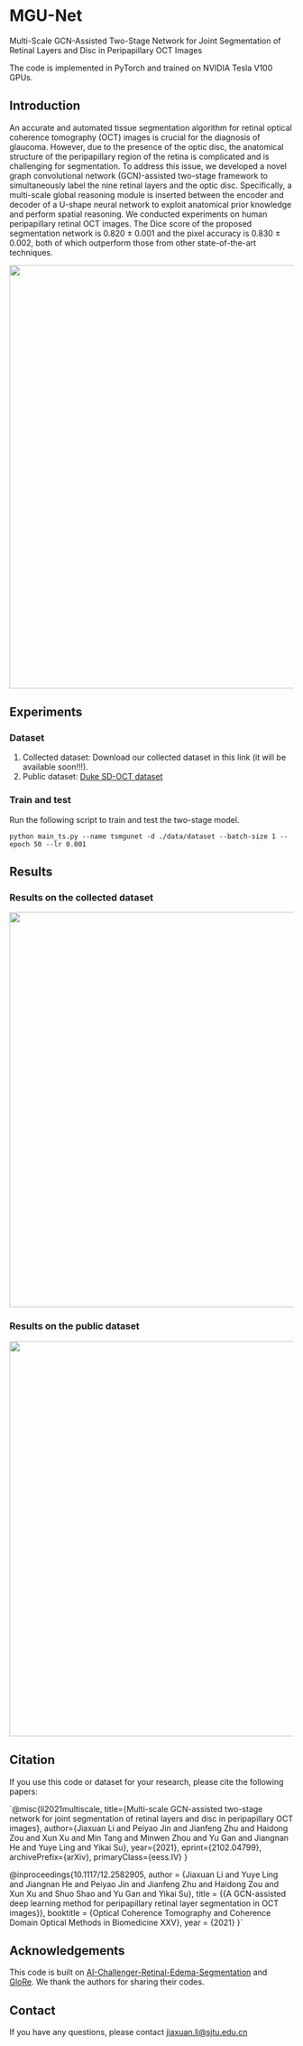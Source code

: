 
# MGU-Net

Multi-Scale GCN-Assisted Two-Stage Network for Joint Segmentation of Retinal Layers and Disc in Peripapillary OCT Images

The code is implemented in PyTorch and trained on NVIDIA Tesla V100 GPUs.

## Introduction
An accurate and automated tissue segmentation algorithm for retinal optical coherence tomography (OCT) images is crucial for the diagnosis of glaucoma. However, due to the presence of the optic disc, the anatomical structure of the peripapillary region of the retina is complicated and is challenging for segmentation. To address this issue, we developed a novel graph convolutional network (GCN)-assisted two-stage framework to simultaneously label the nine retinal layers and the optic disc. Specifically, a multi-scale global reasoning module is inserted between the encoder and decoder of a U-shape neural network to exploit anatomical prior knowledge and perform spatial reasoning. We conducted experiments on human peripapillary retinal OCT images. The Dice score of the proposed segmentation network is 0.820 ± 0.001 and the pixel accuracy is 0.830 ± 0.002, both of which outperform those from other state-of-the-art techniques.

<div align=center><img width="750" src="https://github.com/Jiaxuan-Li/MGU-Net/blob/main/figs/fig2.png"/></div>

## Experiments
### Dataset
1. Collected dataset: Download our collected dataset in this link (it will be available soon!!!).
2. Public dataset: [Duke SD-OCT dataset](http://people.duke.edu/~sf59/Chiu_BOE_2014_dataset.htm)

### Train and test 
Run the following script to train and test the two-stage model.

`python main_ts.py --name tsmgunet -d ./data/dataset --batch-size 1 --epoch 50 --lr 0.001`  

## Results
### Results on the collected dataset
<div align=center><img width="700" src="https://github.com/Jiaxuan-Li/MGU-Net/blob/main/figs/fig3.png"/></div>

### Results on the public dataset
<div align=center><img width="700" src="https://github.com/Jiaxuan-Li/MGU-Net/blob/main/figs/fig4.png"/></div>

## Citation
If you use this code or dataset for your research, please cite the following papers:

`@misc{li2021multiscale,
      title={Multi-scale GCN-assisted two-stage network for joint segmentation of retinal layers and disc in peripapillary OCT images}, 
      author={Jiaxuan Li and Peiyao Jin and Jianfeng Zhu and Haidong Zou and Xun Xu and Min Tang and Minwen Zhou and Yu Gan and Jiangnan He and Yuye Ling and Yikai Su},
      year={2021},
      eprint={2102.04799},
      archivePrefix={arXiv},
      primaryClass={eess.IV}
}

@inproceedings{10.1117/12.2582905,
author = {Jiaxuan Li and Yuye Ling and Jiangnan He and Peiyao Jin and Jianfeng Zhu and Haidong Zou and Xun Xu and Shuo Shao and Yu Gan and Yikai Su},
title = {{A GCN-assisted deep learning method for peripapillary retinal layer segmentation in OCT images}},
booktitle = {Optical Coherence Tomography and Coherence Domain Optical Methods in Biomedicine XXV},
year = {2021}
}`

## Acknowledgements
This code is built on [AI-Challenger-Retinal-Edema-Segmentation](https://github.com/ShawnBIT/AI-Challenger-Retinal-Edema-Segmentation) and [GloRe](https://github.com/facebookresearch/GloRe). We thank the authors for sharing their codes.

## Contact
If you have any questions, please contact jiaxuan.li@sjtu.edu.cn
